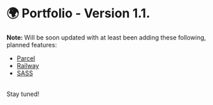 # 🌍 Portfolio - Version 1.1. 
<b>Note: </b>Will be soon updated with at least been adding these following, planned features:
- [Parcel](https://parceljs.org/)
- [Railway](https://railway.app/)
- [SASS](https://sass-lang.com/)
<br>
Stay tuned!
<br>
<br>
